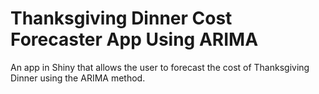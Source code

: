 # Thanksgiving Dinner Cost Forecaster App Using ARIMA
An app in Shiny that allows the user to forecast the cost of Thanksgiving Dinner using the ARIMA method.
